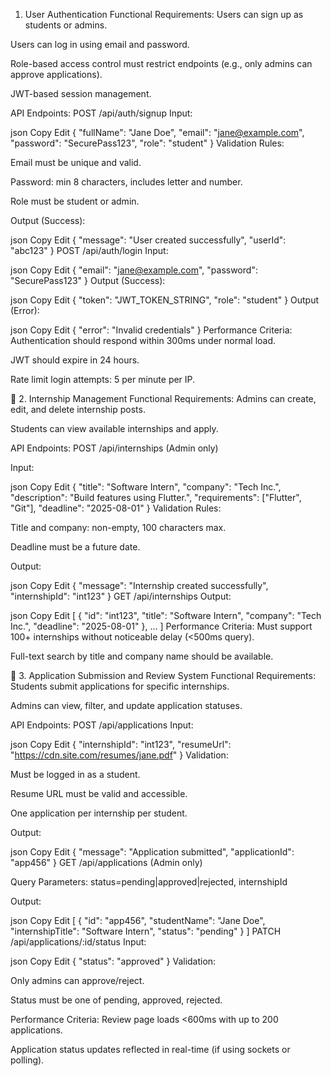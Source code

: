 1. User Authentication
Functional Requirements:
Users can sign up as students or admins.

Users can log in using email and password.

Role-based access control must restrict endpoints (e.g., only admins can approve applications).

JWT-based session management.

API Endpoints:
POST /api/auth/signup
Input:

json
Copy
Edit
{
  "fullName": "Jane Doe",
  "email": "jane@example.com",
  "password": "SecurePass123",
  "role": "student"
}
Validation Rules:

Email must be unique and valid.

Password: min 8 characters, includes letter and number.

Role must be student or admin.

Output (Success):

json
Copy
Edit
{
  "message": "User created successfully",
  "userId": "abc123"
}
POST /api/auth/login
Input:

json
Copy
Edit
{
  "email": "jane@example.com",
  "password": "SecurePass123"
}
Output (Success):

json
Copy
Edit
{
  "token": "JWT_TOKEN_STRING",
  "role": "student"
}
Output (Error):

json
Copy
Edit
{
  "error": "Invalid credentials"
}
Performance Criteria:
Authentication should respond within 300ms under normal load.

JWT should expire in 24 hours.

Rate limit login attempts: 5 per minute per IP.

🏢 2. Internship Management
Functional Requirements:
Admins can create, edit, and delete internship posts.

Students can view available internships and apply.

API Endpoints:
POST /api/internships
(Admin only)

Input:

json
Copy
Edit
{
  "title": "Software Intern",
  "company": "Tech Inc.",
  "description": "Build features using Flutter.",
  "requirements": ["Flutter", "Git"],
  "deadline": "2025-08-01"
}
Validation Rules:

Title and company: non-empty, 100 characters max.

Deadline must be a future date.

Output:

json
Copy
Edit
{
  "message": "Internship created successfully",
  "internshipId": "int123"
}
GET /api/internships
Output:

json
Copy
Edit
[
  {
    "id": "int123",
    "title": "Software Intern",
    "company": "Tech Inc.",
    "deadline": "2025-08-01"
  },
  ...
]
Performance Criteria:
Must support 100+ internships without noticeable delay (<500ms query).

Full-text search by title and company name should be available.

📄 3. Application Submission and Review System
Functional Requirements:
Students submit applications for specific internships.

Admins can view, filter, and update application statuses.

API Endpoints:
POST /api/applications
Input:

json
Copy
Edit
{
  "internshipId": "int123",
  "resumeUrl": "https://cdn.site.com/resumes/jane.pdf"
}
Validation:

Must be logged in as a student.

Resume URL must be valid and accessible.

One application per internship per student.

Output:

json
Copy
Edit
{
  "message": "Application submitted",
  "applicationId": "app456"
}
GET /api/applications
(Admin only)

Query Parameters: status=pending|approved|rejected, internshipId

Output:

json
Copy
Edit
[
  {
    "id": "app456",
    "studentName": "Jane Doe",
    "internshipTitle": "Software Intern",
    "status": "pending"
  }
]
PATCH /api/applications/:id/status
Input:

json
Copy
Edit
{
  "status": "approved"
}
Validation:

Only admins can approve/reject.

Status must be one of pending, approved, rejected.

Performance Criteria:
Review page loads <600ms with up to 200 applications.

Application status updates reflected in real-time (if using sockets or polling).
